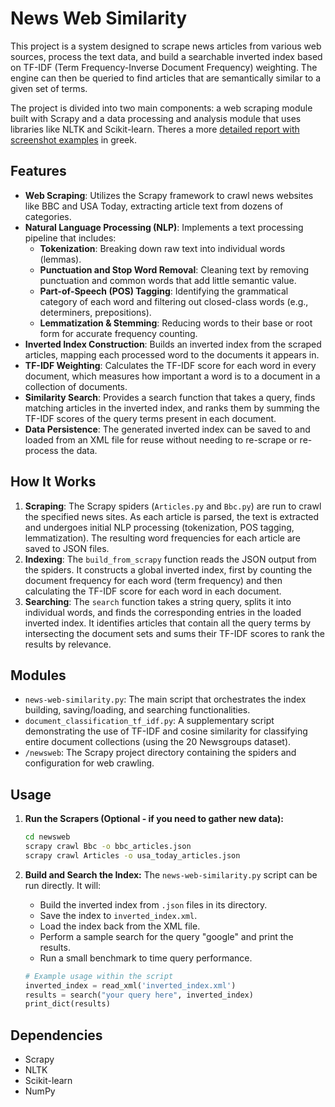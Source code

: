 # News Web Similarity

This project is a system designed to scrape news articles from various web sources, process the text data, and build a searchable inverted index based on TF-IDF (Term Frequency-Inverse Document Frequency) weighting. The engine can then be queried to find articles that are semantically similar to a given set of terms.

The project is divided into two main components: a web scraping module built with Scrapy and a data processing and analysis module that uses libraries like NLTK and Scikit-learn.
Theres a more [detailed report with screenshot examples](report.pdf) in greek.
## Features

-   **Web Scraping**: Utilizes the Scrapy framework to crawl news websites like BBC and USA Today, extracting article text from dozens of categories.
-   **Natural Language Processing (NLP)**: Implements a text processing pipeline that includes:
    -   **Tokenization**: Breaking down raw text into individual words (lemmas).
    -   **Punctuation and Stop Word Removal**: Cleaning text by removing punctuation and common words that add little semantic value.
    -   **Part-of-Speech (POS) Tagging**: Identifying the grammatical category of each word and filtering out closed-class words (e.g., determiners, prepositions).
    -   **Lemmatization & Stemming**: Reducing words to their base or root form for accurate frequency counting.
-   **Inverted Index Construction**: Builds an inverted index from the scraped articles, mapping each processed word to the documents it appears in.
-   **TF-IDF Weighting**: Calculates the TF-IDF score for each word in every document, which measures how important a word is to a document in a collection of documents.
-   **Similarity Search**: Provides a search function that takes a query, finds matching articles in the inverted index, and ranks them by summing the TF-IDF scores of the query terms present in each document.
-   **Data Persistence**: The generated inverted index can be saved to and loaded from an XML file for reuse without needing to re-scrape or re-process the data.

## How It Works

1.  **Scraping**: The Scrapy spiders (`Articles.py` and `Bbc.py`) are run to crawl the specified news sites. As each article is parsed, the text is extracted and undergoes initial NLP processing (tokenization, POS tagging, lemmatization). The resulting word frequencies for each article are saved to JSON files.
2.  **Indexing**: The `build_from_scrapy` function reads the JSON output from the spiders. It constructs a global inverted index, first by counting the document frequency for each word (term frequency)  and then calculating the TF-IDF score for each word in each document.
3.  **Searching**: The `search` function takes a string query, splits it into individual words, and finds the corresponding entries in the loaded inverted index. It identifies articles that contain all the query terms by intersecting the document sets and sums their TF-IDF scores to rank the results by relevance.

## Modules

-   `news-web-similarity.py`: The main script that orchestrates the index building, saving/loading, and searching functionalities.
-   `document_classification_tf_idf.py`: A supplementary script demonstrating the use of TF-IDF and cosine similarity for classifying entire document collections (using the 20 Newsgroups dataset).
-   `/newsweb`: The Scrapy project directory containing the spiders and configuration for web crawling.

## Usage

1.  **Run the Scrapers (Optional - if you need to gather new data):**
    ```bash
    cd newsweb
    scrapy crawl Bbc -o bbc_articles.json
    scrapy crawl Articles -o usa_today_articles.json
    ```

2.  **Build and Search the Index:**
    The `news-web-similarity.py` script can be run directly. It will:
    -   Build the inverted index from `.json` files in its directory.
    -   Save the index to `inverted_index.xml`.
    -   Load the index back from the XML file.
    -   Perform a sample search for the query "google" and print the results.
    -   Run a small benchmark to time query performance.

    ```python
    # Example usage within the script
    inverted_index = read_xml('inverted_index.xml')
    results = search("your query here", inverted_index)
    print_dict(results)
    ```

## Dependencies

-   Scrapy
-   NLTK
-   Scikit-learn
-   NumPy

